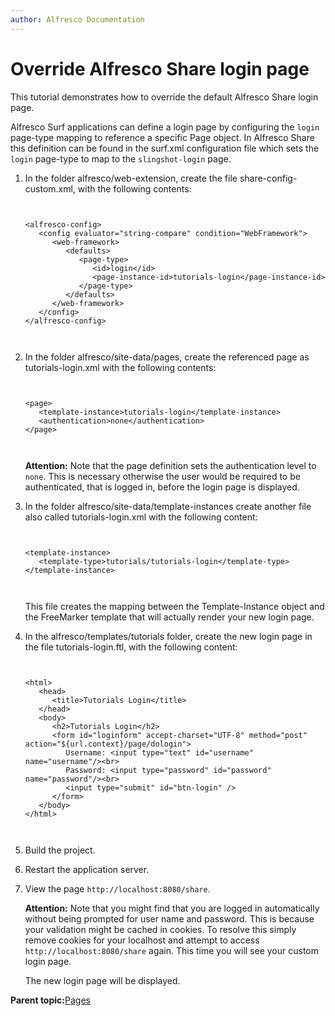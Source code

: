 ```yaml
---
author: Alfresco Documentation
---
```


# Override Alfresco Share login page

This tutorial demonstrates how to override the default Alfresco Share login page.

Alfresco Surf applications can define a login page by configuring the `login` page-type mapping to reference a specific Page object. In Alfresco Share this definition can be found in the surf.xml configuration file which sets the `login` page-type to map to the `slingshot-login` page.

1.  In the folder alfresco/web-extension, create the file share-config-custom.xml, with the following contents:

    ```
    
    
    <alfresco-config>
       <config evaluator="string-compare" condition="WebFramework">
          <web-framework>
             <defaults>
                <page-type>
                   <id>login</id>
                   <page-instance-id>tutorials-login</page-instance-id>
                </page-type>
             </defaults>
          </web-framework>
       </config>
    </alfresco-config>                        
    
                            
    ```

2.  In the folder alfresco/site-data/pages, create the referenced page as tutorials-login.xml with the following contents:

    ```
    
    
    <page>
       <template-instance>tutorials-login</template-instance>
       <authentication>none</authentication>
    </page>
    
                        
    ```

    **Attention:** Note that the page definition sets the authentication level to `none`. This is necessary otherwise the user would be required to be authenticated, that is logged in, before the login page is displayed.

3.  In the folder alfresco/site-data/template-instances create another file also called tutorials-login.xml with the following content:

    ```
    
    
    <template-instance>
       <template-type>tutorials/tutorials-login</template-type>
    </template-instance>                 
    
                        
    ```

    This file creates the mapping between the Template-Instance object and the FreeMarker template that will actually render your new login page.

4.  In the alfresco/templates/tutorials folder, create the new login page in the file tutorials-login.ftl, with the following content:

    ```
    
    
    <html>
       <head>
          <title>Tutorials Login</title>
       </head>
       <body>
          <h2>Tutorials Login</h2>  
          <form id="loginform" accept-charset="UTF-8" method="post" action="${url.context}/page/dologin">
             Username: <input type="text" id="username" name="username"/><br>
             Password: <input type="password" id="password" name="password"/><br>
             <input type="submit" id="btn-login" />
          </form>
       </body>
    </html>                        
    
                        
    ```

5.  Build the project.

6.  Restart the application server.

7.  View the page `http://localhost:8080/share`.

    **Attention:** Note that you might find that you are logged in automatically without being prompted for user name and password. This is because your validation might be cached in cookies. To resolve this simply remove cookies for your localhost and attempt to access `http://localhost:8080/share` again. This time you will see your custom login page.

    The new login page will be displayed.


**Parent topic:**[Pages](../concepts/dev-extensions-share-tutorials-pages.md)

